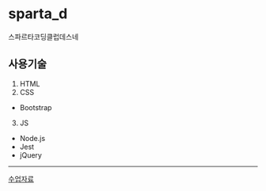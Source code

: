 # sparta_d
스파르타코딩클럽데스네

## 사용기술
1. HTML
2. CSS
  - Bootstrap
3. JS
  - Node.js
  - Jest
  - jQuery

---

[수업자료](https://www.notion.so/x-D-29832358c72642a9a8d3aa2ecab1388d)
